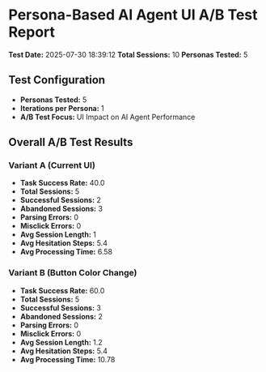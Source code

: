 # Persona-Based AI Agent UI A/B Test Report
**Test Date:** 2025-07-30 18:39:12
**Total Sessions:** 10
**Personas Tested:** 5

## Test Configuration
- **Personas Tested:** 5
- **Iterations per Persona:** 1
- **A/B Test Focus:** UI Impact on AI Agent Performance

## Overall A/B Test Results
### Variant A (Current UI)
- **Task Success Rate:** 40.0
- **Total Sessions:** 5
- **Successful Sessions:** 2
- **Abandoned Sessions:** 3
- **Parsing Errors:** 0
- **Misclick Errors:** 0
- **Avg Session Length:** 1
- **Avg Hesitation Steps:** 5.4
- **Avg Processing Time:** 6.58

### Variant B (Button Color Change)
- **Task Success Rate:** 60.0
- **Total Sessions:** 5
- **Successful Sessions:** 3
- **Abandoned Sessions:** 2
- **Parsing Errors:** 0
- **Misclick Errors:** 0
- **Avg Session Length:** 1.2
- **Avg Hesitation Steps:** 5.4
- **Avg Processing Time:** 10.78
